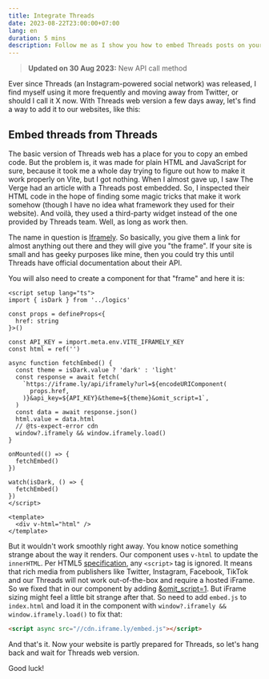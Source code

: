 ```yaml
---
title: Integrate Threads
date: 2023-08-22T23:00:00+07:00
lang: en
duration: 5 mins
description: Follow me as I show you how to embed Threads posts on your website using Iframely, a third-party widget that supports rich media. See how you can create a Vue component and use HTML and JavaScript to display Threads posts.
---
```


> **Updated on 30 Aug 2023:** New API call method

Ever since Threads (an Instagram-powered social network) was released, I find myself using it more frequently and moving away from Twitter, or should I call it X now. With Threads web version a few days away, let's find a way to add it to our websites, like this:

<Iframely href="https://www.threads.net/@threads/post/CwQEkZfgBH0" />

## Embed threads from Threads

The basic version of Threads web has a place for you to copy an embed code. But the problem is, it was made for plain HTML and JavaScript for sure, because it took me a whole day trying to figure out how to make it work properly on Vite, but I got nothing. When I almost gave up, I saw The Verge had an article with a Threads post embedded. So, I inspected their HTML code in the hope of finding some magic tricks that make it work somehow (though I have no idea what framework they used for their website). And voilà, they used a third-party widget instead of the one provided by Threads team. Well, as long as work then.

The name in question is [Iframely](https://iframely.com). So basically, you give them a link for almost anything out there and they will give you "the frame". If your site is small and has geeky purposes like mine, then you could try this until Threads have official documentation about their API.

You will also need to create a component for that "frame" and here it is:

```vue
<script setup lang="ts">
import { isDark } from '../logics'

const props = defineProps<{
  href: string
}>()

const API_KEY = import.meta.env.VITE_IFRAMELY_KEY
const html = ref('')

async function fetchEmbed() {
  const theme = isDark.value ? 'dark' : 'light'
  const response = await fetch(
    `https://iframe.ly/api/iframely?url=${encodeURIComponent(
      props.href,
    )}&api_key=${API_KEY}&theme=${theme}&omit_script=1`,
  )
  const data = await response.json()
  html.value = data.html
  // @ts-expect-error cdn
  window?.iframely && window.iframely.load()
}

onMounted(() => {
  fetchEmbed()
})

watch(isDark, () => {
  fetchEmbed()
})
</script>

<template>
  <div v-html="html" />
</template>
```

But it wouldn't work smoothly right away. You know notice something strange about the way it renders. Our component uses `v-html` to update the `innerHTML`. Per HTML5 [specification](https://developer.mozilla.org/en-US/docs/Web/API/Element/innerHTML), any `<script>` tag is ignored. It means that rich media from publishers like Twitter, Instagram, Facebook, TikTok and our Threads will not work out-of-the-box and require a hosted iFrame. So we fixed that in our component by adding [&omit_script=1](https://iframely.com/docs/omit-script). But iFrame sizing might feel a little bit strange after that. So need to add `embed.js` to `index.html` and load it in the component with `window?.iframely && window.iframely.load()` to fix that:

```html
<script async src="//cdn.iframe.ly/embed.js"></script>
```

And that's it. Now your website is partly prepared for Threads, so let's hang back and wait for Threads web version.

<Iframely href="https://www.threads.net/@vinh.phm/post/CwNHs0Nv66-" />

Good luck!
